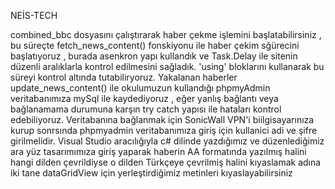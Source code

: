 NEİS-TECH

combined_bbc dosyasını çalıştırarak haber çekme işlemini başlatabilirsiniz , bu süreçte fetch_news_content() fonskiyonu ile haber çekim sğürecini başlatıyoruz ,
burada asenkron yapı kullandık ve Task.Delay ile sitenin düzenli aralıklarla kontrol edilmesini sağladık. 'using' bloklarını kullanarak bu süreyi kontrol altında tutabiliryoruz. Yakalanan haberler update_news_content() ile okulumuzun kullandığı phpmyAdmin veritabanımıza mySql ile kaydediyoruz ,
eğer yanlış bağlantı veya bağlanamama durumuna karşın try catch yapısı ile hataları kontrol edebiliyoruz. Veritabanına bağlanmak için SonicWall VPN'i biilgisayarınıza kurup sonrsında phpmyadmin veritabanımıza giriş için kullanici adi ve şifre girilmelidir.
Visual Studio aracılığıyla c# dilinde yazdığımız ve düzenlediğimiz ara yüz tasarımımıza giriş yaparak haberin AA formatında yazılmış halini hangi dilden çevrildiyse o dilden Türkçeye çevrilmiş halini kıyaslamak adına iki tane dataGridView için yerleştirdiğimiz metinleri kıyaslayabilirsiniz 
